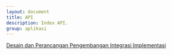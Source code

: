 ```yaml
---
layout: document
title: API
description: Index API.
group: aplikasi
---
```


<div class="list-group">
  <a class="list-group-item list-group-item-action" href="{{ site.baseurl }}/document/aplikasi/api/desain-dan-perancangan/">
    Desain dan Perancangan
  </a>
  <a class="list-group-item list-group-item-action" href="{{ site.baseurl }}/document/aplikasi/api/pengembangan/">
    Pengembangan
  </a>
  <a class="list-group-item list-group-item-action" href="{{ site.baseurl }}/document/aplikasi/api/integrasi/">
    Integrasi
  </a>
  <a class="list-group-item list-group-item-action" href="{{ site.baseurl }}/document/aplikasi/api/implementasi/">
    Implementasi
  </a>
</div>
